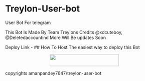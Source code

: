 # Treylon-User-bot
User Bot For telegram



This Bot Is Made By Team Treylons Credits @xdcuteboy, @Deletedaccountind More Will Be updates Soon



Deploy Link - ## How To Host
The easiest way to deploy this Bot
<p align="center"><a href="https://heroku.com/deploy?template=https://github.com/amanpandey7647/Treylonpack"> <img src="https://img.shields.io/badge/Deploy%20To%20Heroku-red?style=for-the-badge&logo=heroku" width="220" height="38.45"/></a></p>



copyrights amanpandey7647/treylon-user-bot
